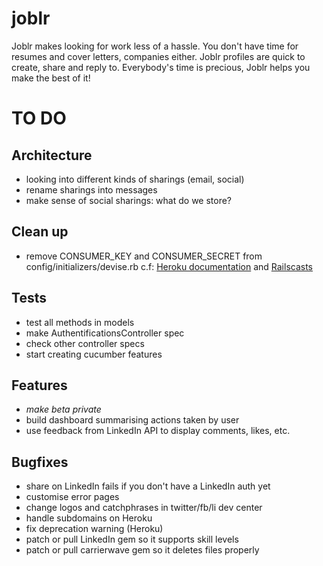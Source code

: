 joblr
=====

Joblr makes looking for work less of a hassle.
You don't have time for resumes and cover letters, companies either.
Joblr profiles are quick to create, share and reply to.
Everybody's time is precious, Joblr helps you make the best of it!


TO DO
=====

Architecture
------------

- looking into different kinds of sharings (email, social)
- rename sharings into messages
- make sense of social sharings: what do we store?

Clean up
--------

- remove CONSUMER_KEY and CONSUMER_SECRET from config/initializers/devise.rb
  c.f: [Heroku documentation](https://devcenter.heroku.com/articles/config-vars) and [Railscasts](http://railscasts.com/episodes/235-devise-and-omniauth-revised)

Tests
-----

- test all methods in models
- make AuthentificationsController spec
- check other controller specs
- start creating cucumber features

Features
--------

- *make beta private*
- build dashboard summarising actions taken by user
- use feedback from LinkedIn API to display comments, likes, etc.


Bugfixes
--------

- share on LinkedIn fails if you don't have a LinkedIn auth yet
- customise error pages
- change logos and catchphrases in twitter/fb/li dev center
- handle subdomains on Heroku
- fix deprecation warning (Heroku)
- patch or pull LinkedIn gem so it supports skill levels
- patch or pull carrierwave gem so it deletes files properly